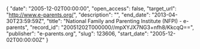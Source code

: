 {
  "date": "2005-12-02T00:00:00", 
  "open_access": false, 
  "target_url": "http://www.e-parents.org/", 
  "description": "", 
  "end_date": "2013-04-30T23:59:59Z", 
  "title": "National Family and Parenting Institute (NFPI) - e-parents", 
  "record_id": "20051202T000000//mpXYJX7NG3+nfh8/KkcqQ==", 
  "publisher": "e-parents.org", 
  "slug": 123606, 
  "start_date": "2005-12-02T00:00:00Z"
}

